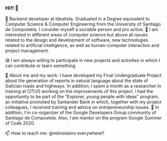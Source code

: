 ### Hi!! 👋

🔭 Backend developer at Idealista. Graduated in a Degree equivalent to Computer Science & Computer Engineering from the University of Santiago de Compostela.  I consider myself a sociable person and pro active. 🌱 I am interested in different areas of computer science but above all issues related to the design and development of software, new technologies related to artificial intelligence, as well as human-computer interaction and project management. 

😄 I am always willing to participate in new projects and activities in which I can contribute or learn something. 

🤔 About me and my work: I have developed my Final Undergraduate Project about the generation of reports in natural language about the state of Galician roads and highways.  In addition, I spent a month as a researcher in training at CITUS working on the improvements of this project. I had the opportunity to be part of the "Explorer, young people with ideas" program, an initiative promoted by Santander Bank in which, together with my project colleagues, I received training and advice on entrepreneurship issues. 👯 In addition, I'm co-organizer of the Google Developers Group community of Santiago de Compostela. Also, I am mentor on the program Google Summer of Code 2020. 

📫 How to reach me: @mlmosteiro everywhere!!


<!--**mlmosteiro/mlmosteiro** is a ✨ _special_ ✨ repository because its `README.md` (this file) appears on your GitHub profile.
